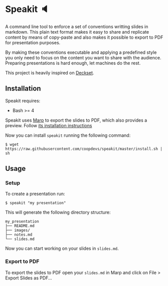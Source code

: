 # Speakit :speaker:

A command line tool to enforce a set of conventions writting slides in markdown. This plain text format makes it easy to share and replicate content by means of copy-paste and also makes it possible to export to PDF for presentation purposes.

By making these conventions executable and applying a predefined style you only need to focus on the content you want to share with the audience. Preparing presentations is hard enough, let machines do the rest.

This project is heavily inspired on [Deckset](https://www.decksetapp.com).

## Installation

Speakit requires:

* Bash >= 4

Speakit uses [Marp](https://yhatt.github.io/marp/) to export the slides to PDF, which also provides a preview. Follow [its installation instructions](https://github.com/yhatt/marp#install.)

Now you can install `speakit` running the following command:

```shell
$ wget https://raw.githubusercontent.com/coopdevs/speakit/master/install.sh | sh
```

## Usage


### Setup

To create a presentation run:

```shell
$ speakit "my presentation"
```

This will generate the following directory structure:

```
my_presentation
├── README.md
├── images/
├── notes.md
└── slides.md
```

Now you can start working on your slides in `slides.md`.

### Export to PDF

To export the slides to PDF open your `slides.md` in Marp and click on File > Export
Slides as PDF...
